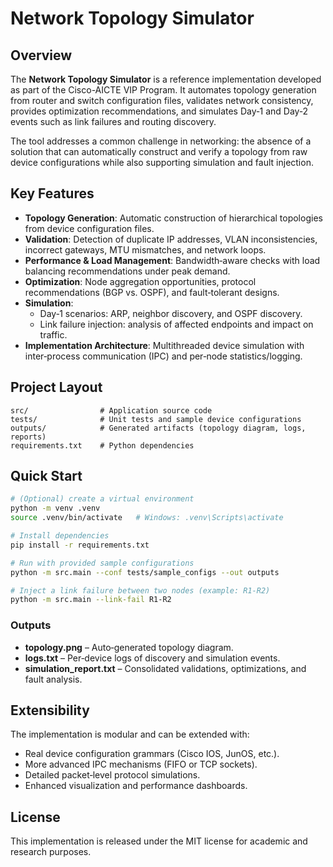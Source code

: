 # Network Topology Simulator

## Overview

The **Network Topology Simulator** is a reference implementation developed as part of the Cisco-AICTE VIP Program. 
It automates topology generation from router and switch configuration files, validates network consistency, provides 
optimization recommendations, and simulates Day‑1 and Day‑2 events such as link failures and routing discovery.

The tool addresses a common challenge in networking: the absence of a solution that can automatically construct and verify 
a topology from raw device configurations while also supporting simulation and fault injection.

## Key Features

- **Topology Generation**: Automatic construction of hierarchical topologies from device configuration files. 
- **Validation**: Detection of duplicate IP addresses, VLAN inconsistencies, incorrect gateways, MTU mismatches, and network loops. 
- **Performance & Load Management**: Bandwidth‑aware checks with load balancing recommendations under peak demand.  
- **Optimization**: Node aggregation opportunities, protocol recommendations (BGP vs. OSPF), and fault‑tolerant designs.  
- **Simulation**:  
  - Day‑1 scenarios: ARP, neighbor discovery, and OSPF discovery.  
  - Link failure injection: analysis of affected endpoints and impact on traffic.   
- **Implementation Architecture**: Multithreaded device simulation with inter‑process communication (IPC) and per‑node statistics/logging.   

## Project Layout

```
src/                # Application source code
tests/              # Unit tests and sample device configurations
outputs/            # Generated artifacts (topology diagram, logs, reports)
requirements.txt    # Python dependencies
```

## Quick Start

```bash
# (Optional) create a virtual environment
python -m venv .venv
source .venv/bin/activate   # Windows: .venv\Scripts\activate

# Install dependencies
pip install -r requirements.txt

# Run with provided sample configurations
python -m src.main --conf tests/sample_configs --out outputs

# Inject a link failure between two nodes (example: R1-R2)
python -m src.main --link-fail R1-R2
```

### Outputs

- **topology.png** – Auto‑generated topology diagram.  
- **logs.txt** – Per‑device logs of discovery and simulation events.  
- **simulation_report.txt** – Consolidated validations, optimizations, and fault analysis.  

## Extensibility

The implementation is modular and can be extended with:  
- Real device configuration grammars (Cisco IOS, JunOS, etc.).  
- More advanced IPC mechanisms (FIFO or TCP sockets).  
- Detailed packet‑level protocol simulations.  
- Enhanced visualization and performance dashboards.  

## License

This implementation is released under the MIT license for academic and research purposes.
